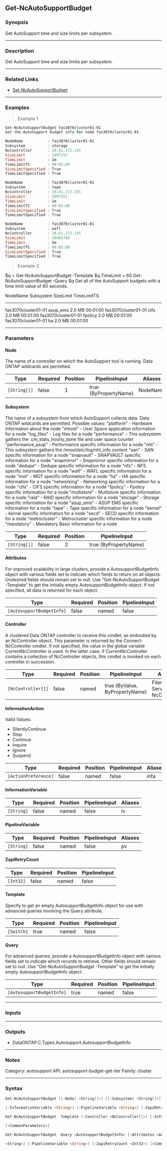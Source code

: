 Get-NcAutoSupportBudget
-----------------------

### Synopsis
Get AutoSupport time and size limits per subsystem.

---

### Description

Get AutoSupport time and size limits per subsystem.

---

### Related Links
* [Set-NcAutoSupportBudget](Set-NcAutoSupportBudget)

---

### Examples
> Example 1

```PowerShell
Get-NcAutoSupportBudget fas3070cluster01-01
Get the AutoSupport budget info for node fas3070cluster01-01.

NodeName           : fas3070cluster01-01
Subsystem          : storage
NcController       : 10.61.172.155
SizeLimit          : 2097152
TimeLimit          : 1m
TimeLimitTS        : 00:01:00
SizeLimitSpecified : True
TimeLimitSpecified : True

NodeName           : fas3070cluster01-01
Subsystem          : tape
NcController       : 10.61.172.155
SizeLimit          : 2097152
TimeLimit          : 1m
TimeLimitTS        : 00:01:00
SizeLimitSpecified : True
TimeLimitSpecified : True

NodeName           : fas3070cluster01-01
Subsystem          : wafl
NcController       : 10.61.172.155
SizeLimit          : 10485760
TimeLimit          : 5m
TimeLimitTS        : 00:05:00
SizeLimitSpecified : True
TimeLimitSpecified : True

```
> Example 2

$q = Get-NcAutoSupportBudget -Template
$q.TimeLimit = 60
Get-NcAutoSupportBudget -Query $q
Get all of the AutoSupport budgets with a time limit value of 60 seconds.

NodeName                       Subsystem                         SizeLimit      TimeLimitTS
--------                       ---------                         ---------      -----------
fas3070cluster01-01            asup_ems                             2.0 MB         00:01:00
fas3070cluster01-01            cifs                                 2.0 MB         00:01:00
fas3070cluster01-01            fpolicy                              2.0 MB         00:01:00
fas3070cluster01-01            ha                                   2.0 MB         00:01:00

---

### Parameters
#### **Node**
The name of a controller on which the AutoSupport tool is running.  Data ONTAP wildcards are permitted.

|Type        |Required|Position|PipelineInput        |Aliases |
|------------|--------|--------|---------------------|--------|
|`[String[]]`|false   |1       |true (ByPropertyName)|NodeName|

#### **Subsystem**
The name of a subsystem from which AutoSupport collects data.  Data ONTAP wildcards are permitted.
Possible values: 
    "platform"            - Hardware information about the node
    "mhost"               - User Space application information for a node
    "log_files"           - Log files for a node
    "performance"         - This subsystem gathers the .cm_stats_hourly_done file and user space counter
    "performance_asup"    - Performance specific information for a node
    "nht"                 - This subsystem gathers the /mroot/etc/log/nht_info content
    "san"                 - SAN specific information for a node
    "snapvault"           - SNAPVAULT specific information for a node
    "snapmirror"          - Snapmirror specific information for a node
    "dedupe"              - Dedupe specific information for a node
    "nfs"                 - NFS specific information for a node
    "wafl"                - WAFL specific information for a node
    "mot"                 - MOT specific information for a node
    "ha"                  - HA specific information for a node
    "networking"          - Networking specific information for a node
    "cifs"                - CIFS specific information for a node
    "fpolicy"             - Fpolicy specific information for a node
    "multistore"          - Multistore specific information for a node
    "raid"                - RAID specific information for a node
    "storage"             - Storage specific information for a node
    "asup_ems"            - ASUP EMS specific information for a node
    "tape"                - Tape specific information for a node
    "kernel"              - kernel specific information for a node
    "secd"                - SECD specific information for a node
    "metrocluster"        - Metrocluster specific information for a node
    "mandatory"           - Mandatory Basic information for a node

|Type        |Required|Position|PipelineInput        |
|------------|--------|--------|---------------------|
|`[String[]]`|false   |2       |true (ByPropertyName)|

#### **Attributes**
For improved scalability in large clusters, provide a AutosupportBudgetInfo object with various fields set to indicate which fields to return on all objects.  Undesired fields should remain set to null.  Use "Get-NcAutoSupportBudget -Template" to get the initially empty AutosupportBudgetInfo object.  If not specified, all data is returned for each object.

|Type                     |Required|Position|PipelineInput|
|-------------------------|--------|--------|-------------|
|`[AutosupportBudgetInfo]`|false   |named   |false        |

#### **Controller**
A clustered Data ONTAP controller to receive this cmdlet, as embodied by an NcController object.  This parameter is returned by the Connect-NcController cmdlet.  If not specified, the value in the global variable CurrentNcController is used.  In the latter case, if CurrentNcController contains a collection of NcController objects, this cmdlet is invoked on each controller in succession.

|Type              |Required|Position|PipelineInput                 |Aliases                          |
|------------------|--------|--------|------------------------------|---------------------------------|
|`[NcController[]]`|false   |named   |true (ByValue, ByPropertyName)|Filer<br/>Server<br/>NcController|

#### **InformationAction**

Valid Values:

* SilentlyContinue
* Stop
* Continue
* Inquire
* Ignore
* Suspend

|Type                |Required|Position|PipelineInput|Aliases|
|--------------------|--------|--------|-------------|-------|
|`[ActionPreference]`|false   |named   |false        |infa   |

#### **InformationVariable**

|Type      |Required|Position|PipelineInput|Aliases|
|----------|--------|--------|-------------|-------|
|`[String]`|false   |named   |false        |iv     |

#### **PipelineVariable**

|Type      |Required|Position|PipelineInput|Aliases|
|----------|--------|--------|-------------|-------|
|`[String]`|false   |named   |false        |pv     |

#### **ZapiRetryCount**

|Type     |Required|Position|PipelineInput|
|---------|--------|--------|-------------|
|`[Int32]`|false   |named   |false        |

#### **Template**
Specify to get an empty AutosupportBudgetInfo object for use with advanced queries involving the Query attribute.

|Type      |Required|Position|PipelineInput|
|----------|--------|--------|-------------|
|`[Switch]`|true    |named   |false        |

#### **Query**
For advanced queries, provide a AutosupportBudgetInfo object with various fields set to indicate which records to retrieve.  Other fields should remain set to null.  Use "Get-NcAutoSupportBudget -Template" to get the initially empty AutosupportBudgetInfo object.

|Type                     |Required|Position|PipelineInput|
|-------------------------|--------|--------|-------------|
|`[AutosupportBudgetInfo]`|true    |named   |false        |

---

### Inputs

---

### Outputs
* DataONTAP.C.Types.Autosupport.AutosupportBudgetInfo

---

### Notes
Category: autosupport
API: autosupport-budget-get-iter
Family: cluster

---

### Syntax
```PowerShell
Get-NcAutoSupportBudget [[-Node] <String[]>] [[-Subsystem] <String[]>] [-Attributes <AutosupportBudgetInfo>] [-Controller <NcController[]>] [-InformationAction <ActionPreference>] 
```
```PowerShell
[-InformationVariable <String>] [-PipelineVariable <String>] [-ZapiRetryCount <Int32>] [<CommonParameters>]
```
```PowerShell
Get-NcAutoSupportBudget -Template [-Controller <NcController[]>] [-InformationAction <ActionPreference>] [-InformationVariable <String>] [-PipelineVariable <String>] [-ZapiRetryCount <Int32>] 
```
```PowerShell
[<CommonParameters>]
```
```PowerShell
Get-NcAutoSupportBudget -Query <AutosupportBudgetInfo> [-Attributes <AutosupportBudgetInfo>] [-Controller <NcController[]>] [-InformationAction <ActionPreference>] [-InformationVariable 
```
```PowerShell
<String>] [-PipelineVariable <String>] [-ZapiRetryCount <Int32>] [<CommonParameters>]
```
